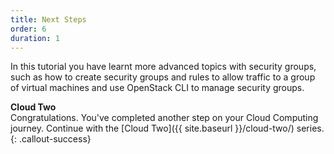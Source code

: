 ```yaml
---
title: Next Steps
order: 6
duration: 1
---
```


In this tutorial you have learnt more advanced topics with security groups, such as how to create security groups and rules to allow traffic to a group of virtual machines and use OpenStack CLI to manage security groups.

**Cloud Two**  
Congratulations. You've completed another step on your Cloud Computing journey. Continue with the [Cloud Two]({{ site.baseurl }}/cloud-two/) series.
{: .callout-success}
